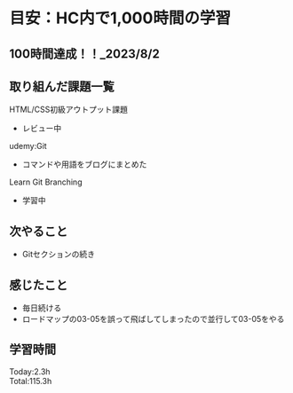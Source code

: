 # 目安：HC内で1,000時間の学習
## 100時間達成！！_2023/8/2
## 取り組んだ課題一覧
HTML/CSS初級アウトプット課題
- レビュー中

udemy:Git
- コマンドや用語をブログにまとめた

Learn Git Branching
- 学習中

## 次やること
- Gitセクションの続き
## 感じたこと
- 毎日続ける
- ロードマップの03-05を誤って飛ばしてしまったので並行して03-05をやる
## 学習時間
Today:2.3h
<br>Total:115.3h
